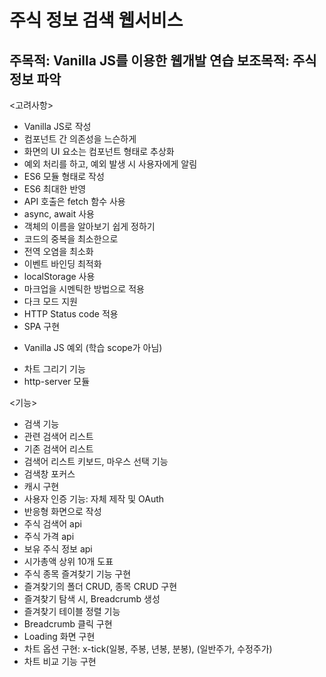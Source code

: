 주식 정보 검색 웹서비스
==
주목적: Vanilla JS를 이용한 웹개발 연습
보조목적: 주식 정보 파악
--

<고려사항>

- Vanilla JS로 작성
- 컴포넌트 간 의존성을 느슨하게
- 화면의 UI 요소는 컴포넌트 형태로 추상화
- 예외 처리를 하고, 예외 발생 시 사용자에게 알림
- ES6 모듈 형태로 작성
- ES6 최대한 반영
- API 호출은 fetch 함수 사용
- async, await 사용
- 객체의 이름을 알아보기 쉽게 정하기
- 코드의 중복을 최소한으로
- 전역 오염을 최소화
- 이벤트 바인딩 최적화
- localStorage 사용
- 마크업을 시멘틱한 방법으로 적용
- 다크 모드 지원
- HTTP Status code 적용
- SPA 구현

* Vanilla JS 예외 (학습 scope가 아님)
- 차트 그리기 기능
- http-server 모듈

<기능>

- 검색 기능
- 관련 검색어 리스트
- 기존 검색어 리스트
- 검색어 리스트 키보드, 마우스 선택 기능
- 검색창 포커스
- 캐시 구현
- 사용자 인증 기능: 자체 제작 및 OAuth
- 반응형 화면으로 작성
- 주식 검색어 api
- 주식 가격 api
- 보유 주식 정보 api
- 시가총액 상위 10개 도표
- 주식 종목 즐겨찾기 기능 구현
- 즐겨찾기의 폴더 CRUD, 종목 CRUD 구현
- 즐겨찾기 탐색 시, Breadcrumb 생성
- 즐겨찾기 테이블 정렬 기능
- Breadcrumb 클릭 구현
- Loading 화면 구현
- 차트 옵션 구현: x-tick(일봉, 주봉, 년봉, 분봉), (일반주가, 수정주가)
- 차트 비교 기능 구현

